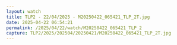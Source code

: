 ```yaml
---
layout: watch
title: TLP2 - 22/04/2025 - M20250422_065421_TLP_2T.jpg
date: 2025-04-22 06:54:21
permalink: /2025/04/22/watch/M20250422_065421_TLP_2
capture: TLP2/2025/202504/20250421/M20250422_065421_TLP_2T.jpg
---
```

